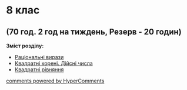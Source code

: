 <div id="hypercomments_widget" class="js-hypercomments-widget invisible"></div>

# 8 клас

## (70 год. 2 год на тиждень, Резерв - 20 годин)

<b>Зміст розділу:</b><br>

<ul class="articles" type="disc">
    <li class="chapter " data-level="1" data-path="rac_vyrazy.html">
            <a href="rac_vyrazy.html">
                    <b></b>
                Раціональні вирази
            </a>
    </li>
    <li class="chapter " data-level="2" data-path="kvadratny_koreny_diysni_chisla.html">
            <a href="kvadratny_koreny_diysni_chisla.html">
                    <b></b>
                Квадратні корені. Дійсні числа
            </a>
    </li>
    <li class="chapter " data-level="3" data-path="kvadratny_ryvnyannya.html">
            <a href="kvadratny_ryvnyannya.html">
                    <b></b>
                Квадратні рівняння
            </a>
    </li>
</ul>

<div class="js-hypercomments-container">
<a href="http://hypercomments.com" class="hc-link" title="comments widget">comments powered by HyperComments</a>
</div>